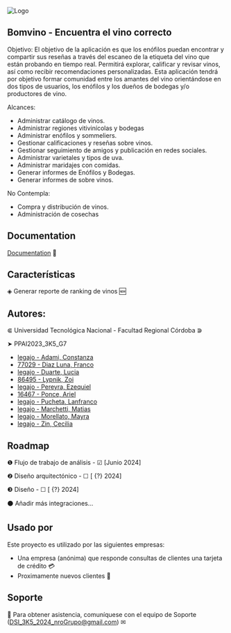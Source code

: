 ﻿![Logo](https://scontent.fcor2-2.fna.fbcdn.net/v/t39.30808-6/312049349_515491410585029_6223947848301125492_n.jpg?_nc_cat=105&ccb=1-7&_nc_sid=5f2048&_nc_eui2=AeGWXnZ_p7qk2-Q97OhG6ljGwxiaEPZotKTDGJoQ9mi0pIzLh4ed9nEL9JRDoOOoGlF5SzotScNdxiIEDQG7WDjt&_nc_ohc=YPz74X4LvJ0Q7kNvgEYU1ur&_nc_ht=scontent.fcor2-2.fna&oh=00_AYCN-crbUb6ttTBYK7SBMlwOaPKRm9B04NH2csia02uO7w&oe=665589F4)


## Bomvino - Encuentra el vino correcto

Objetivo:
El objetivo de la aplicación es que los enófilos puedan encontrar y compartir sus reseñas a través del escaneo de la etiqueta del vino que están probando en tiempo real. Permitirá explorar, calificar y revisar vinos, así como recibir recomendaciones personalizadas. Esta aplicación tendrá por objetivo formar comunidad entre los amantes del vino orientándose en dos tipos de usuarios, los enófilos y los dueños de bodegas y/o productores de vino.

Alcances:
- Administrar catálogo de vinos.
- Administrar regiones vitivinícolas y bodegas
- Administrar enófilos y sommeliers.
- Gestionar calificaciones y reseñas sobre vinos.
- Gestionar seguimiento de amigos y publicación en redes sociales.
- Administrar varietales y tipos de uva.
- Administrar maridajes con comidas.
- Generar informes de Enófilos y Bodegas.
- Generar informes de sobre vinos.

No Contempla:
- Compra y distribución de vinos.
- Administración de cosechas


## Documentation

[Documentation](https://linktodocumentation) 📄


## Características

◈ Generar reporte de ranking de vinos 🆕


## Autores:

⋐ Universidad Tecnológica Nacional - Facultad Regional Córdoba ⋑

➤ PPAI2023_3K5_G7
- [legajo -	Adami, Constanza](https://www.github.com/CotyAdami)
- [77029 -	Diaz Luna, Franco](https://www.github.com/FrancoDiazLuna)
- [legajo -	Duarte, Lucia](https://www.github.com/luciaduarte12)
- [86495 - Lypnik, Zoi](https://www.github.com/ZoiLyp)
- [legajo -	Pereyra, Ezequiel ](https://www.github.com/EzePCba)
- [16467 -	Ponce, Ariel](https://www.github.com/narielponce)
- [legajo -	Pucheta, Lanfranco](https://www.github.com/Lann206)
- [legajo -	Marchetti, Matias ](https://www.github.com/Matiash96)
- [legajo -	Morellato, Mayra](https://www.github.com/MayraMorellato)  
- [legajo -	Zin, Cecilia ](https://www.github.com/CeciliaZin)


## Roadmap

❶ Flujo de trabajo de análisis - ☑ [Junio 2024]

❷ Diseño arquitectónico - ☐ [ {?} 2024]

❸ Diseño - ☐ [ {?} 2024]

⚫ Añadir más integraciones...


## Usado por

Este proyecto es utilizado por las siguientes empresas:
- Una empresa (anónima) que responde consultas de clientes una tarjeta de crédito 💳
- Proximamente nuevos clientes 🔎


## Soporte

🤖 Para obtener asistencia, comuníquese con el equipo de Soporte (DSI_3K5_2024_nroGrupo@gmail.com) ✉
